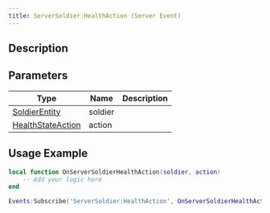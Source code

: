 ```yaml
---
title: ServerSoldier:HealthAction (Server Event)
---
```

## Description

## Parameters

| Type                                                        | Name    | Description |
| ----------------------------------------------------------- | ------- | ----------- |
| [SoldierEntity](/vext/ref/cls/srv/soldierentity)         | soldier |             |
| [HealthStateAction](/vext/ref/cls/shr/healthstateaction) | action  |             |

## Usage Example

``` lua
local function OnServerSoldierHealthAction(soldier, action)
    -- Add your logic here
end

Events:Subscribe('ServerSoldier:HealthAction', OnServerSoldierHealthAction)
```
